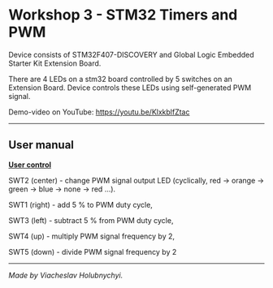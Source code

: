 # Workshop 3 - STM32 Timers and PWM

Device consists of STM32F407-DISCOVERY and Global Logic Embedded Starter Kit Extension Board.

There are 4 LEDs on a stm32 board controlled by 5 switches on an Extension Board. Device controls these LEDs using self-generated PWM signal.

Demo-video on YouTube: https://youtu.be/KlxkblfZtac

***

## User manual

<ins>**User control**</ins>

SWT2 (center) - change PWM signal output LED (cyclically, red -> orange -> green -> blue -> none -> red ...).

SWT1 (right) - add 5 % to PWM duty cycle,

SWT3 (left) - subtract 5 % from PWM duty cycle,

SWT4 (up) - multiply PWM signal frequency by 2,

SWT5 (down) - divide PWM signal frequency by 2


***

*Made by Viacheslav Holubnychyi.*
